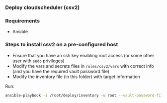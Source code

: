 ### Deploy cloudscheduler (csv2)

### Requirements

- Ansible

### Steps to install csv2 on a pre-configured host

- Ensure that you have an ssh key enabling root access (or some other user with `sudo` privileges)
- Modify the vars and secrets files in `roles/csv2/vars` with correct info (and you have the required vault password file)
- Modify the inventory file (in this folder) with target information

Run:

```sh
ansible-playbook -i /root/deploy/inventory -u root --vault-password-file /root/.pw/staticvms --check staticvms.yaml
```


